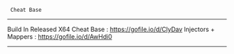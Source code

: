      Cheat Base
_____________________
Build In Released X64
Cheat Base : https://gofile.io/d/ClyDav
Injectors + Mappers : https://gofile.io/d/AwHdi0
_____________________
